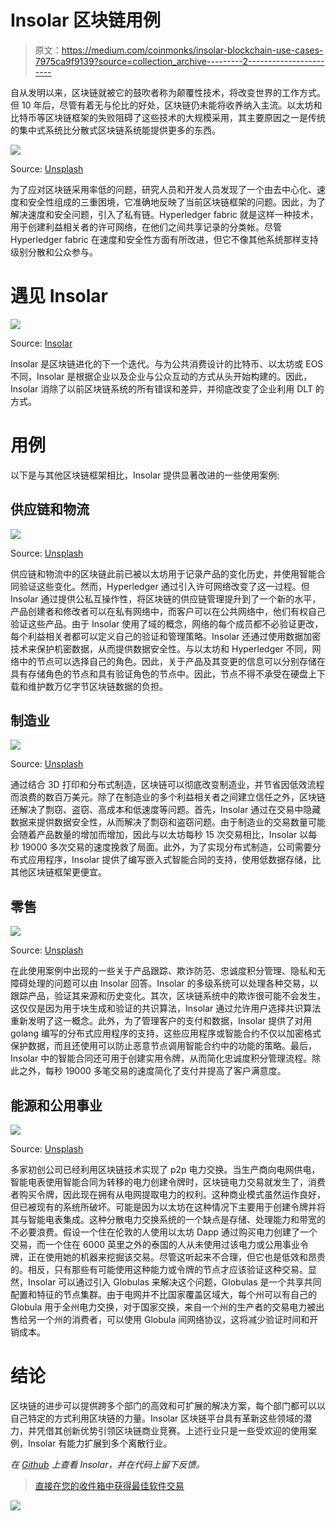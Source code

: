 # Insolar 区块链用例

> 原文：<https://medium.com/coinmonks/insolar-blockchain-use-cases-7975ca9f9139?source=collection_archive---------2----------------------->

自从发明以来，区块链就被它的鼓吹者称为颠覆性技术，将改变世界的工作方式。但 10 年后，尽管有着无与伦比的好处，区块链仍未能将收养纳入主流。以太坊和比特币等区块链框架的失败阻碍了这些技术的大规模采用，其主要原因之一是传统的集中式系统比分散式区块链系统能提供更多的东西。

![](img/130acd7a780142a2f199757cd318a569.png)

Source: [Unsplash](https://unsplash.com/photos/mf-o1E7omzk)

为了应对区块链采用率低的问题，研究人员和开发人员发现了一个由去中心化、速度和安全性组成的三重困境，它准确地反映了当前区块链框架的问题。因此，为了解决速度和安全问题，引入了私有链。Hyperledger fabric 就是这样一种技术，用于创建利益相关者的许可网络，在他们之间共享记录的分类帐。尽管 Hyperledger fabric 在速度和安全性方面有所改进，但它不像其他系统那样支持级别分散和公众参与。

# 遇见 Insolar

![](img/05b481257dd66dadd309d42056825699.png)

Source: [Insolar](https://insolar.io/)

Insolar 是区块链进化的下一个迭代。与为公共消费设计的比特币、以太坊或 EOS 不同，Insolar 是根据企业以及企业与公众互动的方式从头开始构建的。因此，Insolar 消除了以前区块链系统的所有错误和差异，并彻底改变了企业利用 DLT 的方式。

# 用例

以下是与其他区块链框架相比，Insolar 提供显著改进的一些使用案例:

## 供应链和物流

![](img/d817aa09787ba817d44f7dfd3cf062b4.png)

Source: [Unsplash](https://unsplash.com/photos/fN603qcEA7g)

供应链和物流中的区块链此前已被以太坊用于记录产品的变化历史，并使用智能合同验证这些变化。然而，Hyperledger 通过引入许可网络改变了这一过程。但 Insolar 通过提供公私互操作性，将区块链的供应链管理提升到了一个新的水平，产品创建者和修改者可以在私有网络中，而客户可以在公共网络中，他们有权自己验证这些产品。由于 Insolar 使用了域的概念，网络的每个成员都不必验证更改，每个利益相关者都可以定义自己的验证和管理策略。Insolar 还通过使用数据加密技术来保护机密数据，从而提供数据安全性。与以太坊和 Hyperledger 不同，网络中的节点可以选择自己的角色。因此，关于产品及其变更的信息可以分别存储在具有存储角色的节点和具有验证角色的节点中。因此，节点不得不承受在硬盘上下载和维护数万亿字节区块链数据的负担。

## 制造业

![](img/b1f1393eb71bb20852a18fc7d450b1c1.png)

Source: [Unsplash](https://unsplash.com/photos/wSTCaQpiLtc)

通过结合 3D 打印和分布式制造，区块链可以彻底改变制造业，并节省因低效流程而浪费的数百万美元。除了在制造业的多个利益相关者之间建立信任之外，区块链还解决了剽窃、盗窃、高成本和低速度等问题。首先，Insolar 通过在交易中隐藏数据来提供数据安全性，从而解决了剽窃和盗窃问题。由于制造业的交易数量可能会随着产品数量的增加而增加，因此与以太坊每秒 15 次交易相比，Insolar 以每秒 19000 多次交易的速度挽救了局面。此外，为了实现分布式制造，公司需要分布式应用程序，Insolar 提供了编写嵌入式智能合同的支持，使用低数据存储，比其他区块链框架更便宜。

## 零售

![](img/dfb4a0f9808ddf656d1a100e48248f9d.png)

Source: [Unsplash](https://unsplash.com/photos/2TLREZi7BUg)

在此使用案例中出现的一些关于产品跟踪、欺诈防范、忠诚度积分管理、隐私和无障碍处理的问题可以由 Insolar 回答。Insolar 的多级系统可以处理各种交易，以跟踪产品，验证其来源和历史变化。其次，区块链系统中的欺诈很可能不会发生，这仅仅是因为用于块生成和验证的共识算法，Insolar 通过允许用户选择共识算法重新发明了这一概念。此外，为了管理客户的支付和数据，Insolar 提供了对用 golang 编写的分布式应用程序的支持，这些应用程序或智能合约不仅以加密格式保护数据，而且还使用可以防止恶意节点调用智能合约中的功能的策略。最后，Insolar 中的智能合同还可用于创建实用令牌，从而简化忠诚度积分管理流程。除此之外，每秒 19000 多笔交易的速度简化了支付并提高了客户满意度。

## 能源和公用事业

![](img/69965f00454d45fa84815785c6f641de.png)

Source: [Unsplash](https://unsplash.com/photos/yETqkLnhsUI)

多家初创公司已经利用区块链技术实现了 p2p 电力交换。当生产商向电网供电，智能电表使用智能合同为转移的电力创建令牌时，区块链电力交易就发生了，消费者购买令牌，因此现在拥有从电网提取电力的权利。这种商业模式虽然运作良好，但已被现有的系统所破坏。可能是因为以太坊在这种情况下主要用于创建令牌并将其与智能电表集成。这种分散电力交换系统的一个缺点是存储、处理能力和带宽的不必要浪费。假设一个住在伦敦的人使用以太坊 Dapp 通过购买电力创建了一个交易，而一个住在 6000 英里之外的泰国的人从未使用过该电力或公用事业令牌，正在使用她的机器来挖掘该交易。尽管这听起来不合理，但它也是低效和昂贵的。相反，只有那些有可能使用这种能力或令牌的节点才应该验证这种交易。显然，Insolar 可以通过引入 Globulas 来解决这个问题，Globulas 是一个共享共同配置和特征的节点集群。由于电网并不比国家覆盖区域大，每个州可以有自己的 Globula 用于全州电力交换，对于国家交换，来自一个州的生产者的交易电力被出售给另一个州的消费者，可以使用 Globula 间网络协议，这将减少验证时间和开销成本。

# 结论

区块链的进步可以提供跨多个部门的高效和可扩展的解决方案，每个部门都可以以自己特定的方式利用区块链的力量。Insolar 区块链平台具有革新这些领域的潜力，并凭借其创新优势引领区块链商业竞赛。上述行业只是一些受欢迎的使用案例，Insolar 有能力扩展到多个离散行业。

*在* [*Github*](https://github.com/insolar) *上查看 Insolar，并在代码上留下反馈。*

> [直接在您的收件箱中获得最佳软件交易](https://coincodecap.com/?utm_source=coinmonks)

[![](img/7c0b3dfdcbfea594cc0ae7d4f9bf6fcb.png)](https://coincodecap.com/?utm_source=coinmonks)
